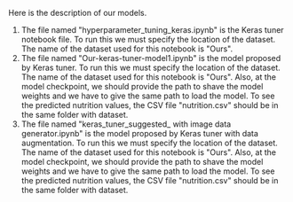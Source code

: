 Here is the description of our models.
1. The file named "hyperparameter_tuning_keras.ipynb" is the Keras tuner notebook file. To run this we must specify the location of the dataset. The name of the dataset used for this notebook is "Ours".
2. The file named "Our-keras-tuner-model1.ipynb" is the model proposed by Keras tuner. To run this we must specify the location of the dataset. The name of the dataset used for this notebook is "Ours". Also, at the model checkpoint, we should provide the path to shave the model weights and we have to give the same path to load the model. To see the predicted nutrition values, the CSV file "nutrition.csv" should be in the same folder with dataset.
3. The file named "keras_tuner_suggested_ with image data generator.ipynb" is the model proposed by Keras tuner with data augmentation. To run this we must specify the location of the dataset. The name of the dataset used for this notebook is "Ours". Also, at the model checkpoint, we should provide the path to shave the model weights and we have to give the same path to load the model. To see the predicted nutrition values, the CSV file "nutrition.csv" should be in the same folder with dataset.


